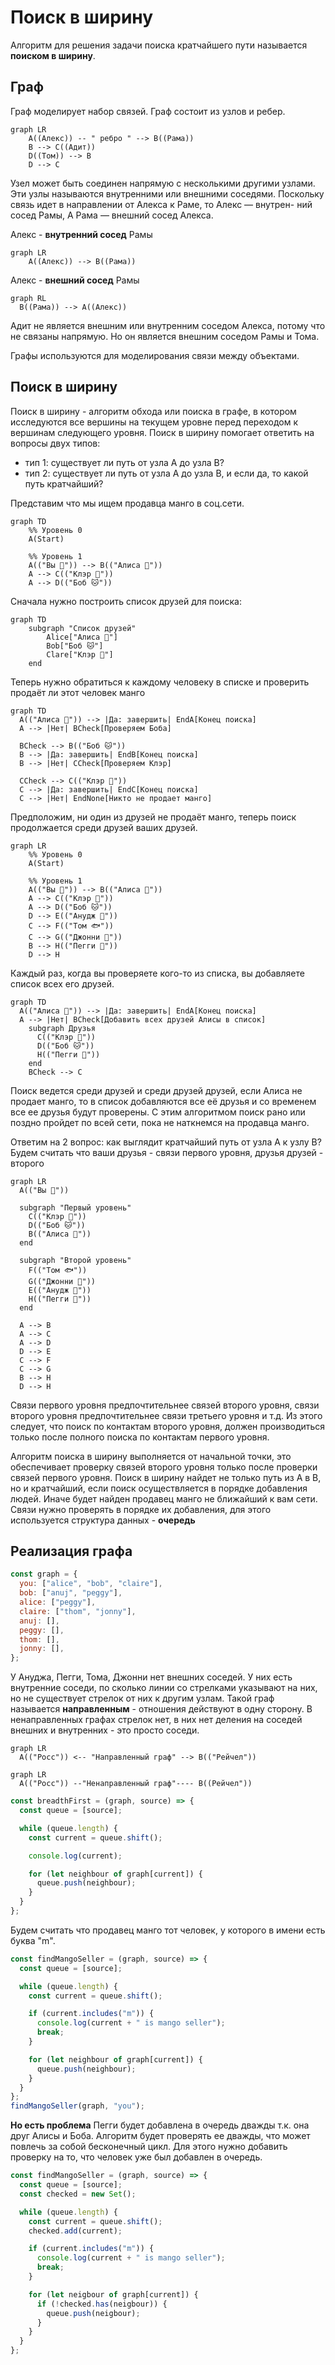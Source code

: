 # Поиск в ширину

Алгоритм для решения задачи поиска кратчайшего пути называется **поиском в ширину**.

## Граф

Граф моделирует набор связей.
Граф состоит из узлов и ребер.

```mermaid
graph LR
    A((Алекс)) -- " ребро " --> B((Рама))
    B --> C((Адит))
    D((Том)) --> B
    D --> C
```

Узел может быть соединен напрямую с несколькими другими узлами. Эти узлы называются внутренними или внешними соседями.
Поскольку связь идет в направлении от Алекса к Раме, то Алекс — внутрен-
ний сосед Рамы, А Рама — внешний сосед Алекса.

Алекс - **внутренний сосед** Рамы

```mermaid
graph LR
    A((Алекс)) --> B((Рама))
```

Алекс - **внешний сосед** Рамы

```mermaid
graph RL
  B((Рама)) --> A((Алекс))
```

Адит не является внешним или внутренним соседом Алекса, потому что не связаны напрямую.
Но он является внешним соседом Рамы и Тома.

Графы используются для моделирования связи между объектами.

## Поиск в ширину

Поиск в ширину - алгоритм обхода или поиска в графе, в котором исследуются все вершины на текущем уровне перед переходом к вершинам следующего уровня.
Поиск в ширину помогает ответить на вопросы двух типов:

- тип 1: существует ли путь от узла A до узла B?
- тип 2: существует ли путь от узла A до узла B, и если да, то какой путь кратчайший?

Представим что мы ищем продавца манго в соц.сети.

```mermaid
graph TD
    %% Уровень 0
    A(Start)

    %% Уровень 1
    A(("Вы 🐶")) --> B(("Алиса 🐀"))
    A --> C(("Клэр 🐷"))
    A --> D(("Боб 🐱"))
```

Сначала нужно построить список друзей для поиска:

```mermaid
graph TD
    subgraph "Список друзей"
        Alice["Алиса 🐀"]
        Bob["Боб 🐱"]
        Clare["Клэр 🐷"]
    end
```

Теперь нужно обратиться к каждому человеку в списке и проверить продаёт ли этот человек манго

```mermaid
graph TD
  A(("Алиса 🐀")) --> |Да: завершить| EndA[Конец поиска]
  A --> |Нет| BCheck[Проверяем Боба]

  BCheck --> B(("Боб 🐱"))
  B --> |Да: завершить| EndB[Конец поиска]
  B --> |Нет| CCheck[Проверяем Клэр]

  CCheck --> C(("Клэр 🐷"))
  C --> |Да: завершить| EndC[Конец поиска]
  C --> |Нет| EndNone[Никто не продает манго]
```

Предположим, ни один из друзей не продаёт манго, теперь поиск продолжается среди друзей ваших друзей.

```mermaid
graph LR
    %% Уровень 0
    A(Start)

    %% Уровень 1
    A(("Вы 🐶")) --> B(("Алиса 🐀"))
    A --> C(("Клэр 🐷"))
    A --> D(("Боб 🐱"))
    D --> E(("Анудж 🐘"))
    C --> F(("Том 🐟"))
    C --> G(("Джонни 🐙"))
    B --> H(("Пегги 🦆"))
    D --> H
```

Каждый раз, когда вы проверяете кого-то из списка, вы добавляете список всех его друзей.

```mermaid
graph TD
  A(("Алиса 🐀")) --> |Да: завершить| EndA[Конец поиска]
  A --> |Нет| BCheck[Добавить всех друзей Алисы в список]
    subgraph Друзья
      C(("Клэр 🐷"))
      D(("Боб 🐱"))
      H(("Пегги 🦆"))
    end
    BCheck --> C
```

Поиск ведется среди друзей и среди друзей друзей, если Алиса не продает манго, то в список добавляются все её друзья и со временем все ее друзья будут проверены.
С этим алгоритмом поиск рано или поздно пройдет по всей сети, пока не наткнемся на продавца манго.

Ответим на 2 вопрос: как выглядит кратчайший путь от узла А к узлу В?
Будем считать что ваши друзья - связи первого уровня, друзья друзей - второго

```mermaid
graph LR
  A(("Вы 🐶"))

  subgraph "Первый уровень"
    C(("Клэр 🐷"))
    D(("Боб 🐱"))
    B(("Алиса 🐀"))
  end

  subgraph "Второй уровень"
    F(("Том 🐟"))
    G(("Джонни 🐙"))
    E(("Анудж 🐘"))
    H(("Пегги 🦆"))
  end

  A --> B
  A --> C
  A --> D
  D --> E
  C --> F
  C --> G
  B --> H
  D --> H
```

Связи первого уровня предпочтительнее связей второго уровня, связи второго уровня предпочтительнее связи третьего уровня и т.д.
Из этого следует, что поиск по контактам второго уровня, должен производиться только после полного поиска по контактам первого уровня.

Алгоритм поиска в ширину выполняется от начальной точки, это обеспечивает проверку связей второго уровня только после проверки связей первого уровня.
Поиск в ширину найдет не только путь из А в В, но и кратчайший, если поиск осуществляется в порядке добавления людей.
Иначе будет найден продавец манго не ближайший к вам сети.
Связи нужно проверять в порядке их добавления, для этого используется структура данных - **очередь**

## Реализация графа

```js
const graph = {
  you: ["alice", "bob", "claire"],
  bob: ["anuj", "peggy"],
  alice: ["peggy"],
  claire: ["thom", "jonny"],
  anuj: [],
  peggy: [],
  thom: [],
  jonny: [],
};
```

У Ануджа, Пегги, Тома, Джонни нет внешних соседей. У них есть внутренние соседи, по сколько линии со стрелками указывают на них, но не существует стрелок от них к другим узлам.
Такой граф называется **направленным** - отношения действуют в одну сторону. В ненаправленных графах стрелок нет, в них нет деления на соседей внешних и внутренних - это просто соседи.

```mermaid
graph LR
  A(("Росс")) <-- "Направленный граф" --> B(("Рейчел"))
```

```mermaid
graph LR
  A(("Росс")) --"Ненаправленный граф"---- B((Рейчел"))
```

```js
const breadthFirst = (graph, source) => {
  const queue = [source];

  while (queue.length) {
    const current = queue.shift();

    console.log(current);

    for (let neighbour of graph[current]) {
      queue.push(neighbour);
    }
  }
};
```

Будем считать что продавец манго тот человек, у которого в имени есть буква "m".

```js
const findMangoSeller = (graph, source) => {
  const queue = [source];

  while (queue.length) {
    const current = queue.shift();

    if (current.includes("m")) {
      console.log(current + " is mango seller");
      break;
    }

    for (let neighbour of graph[current]) {
      queue.push(neighbour);
    }
  }
};
findMangoSeller(graph, "you");
```

**Но есть проблема**
Пегги будет добавлена в очередь дважды т.к. она друг Алисы и Боба. Алгоритм будет проверять ее дважды, что может повлечь за собой бесконечный цикл.
Для этого нужно добавить проверку на то, что человек уже был добавлен в очередь.

```js
const findMangoSeller = (graph, source) => {
  const queue = [source];
  const checked = new Set();

  while (queue.length) {
    const current = queue.shift();
    checked.add(current);

    if (current.includes("m")) {
      console.log(current + " is mango seller");
      break;
    }

    for (let neigbour of graph[current]) {
      if (!checked.has(neigbour)) {
        queue.push(neigbour);
      }
    }
  }
};
```
